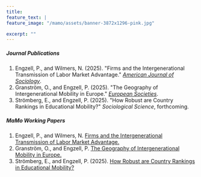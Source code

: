 ```yaml
---
title: 
feature_text: | 
feature_image: "/mamo/assets/banner-3872x1296-pink.jpg"

excerpt: ""
---
```


##### Journal Publications
1. Engzell, P., and Wilmers, N. (2025). "Firms and the Intergenerational Transmission of Labor Market Advantage." [*American Journal of Sociology*](https://doi.org/10.1086/736993).
1. Granström, O., and Engzell, P. (2025). "The Geography of Intergenerational Mobility in Europe." [*European Societies*](https://doi.org/10.1162/euso.a.39).
1. Strömberg, E., and Engzell, P. (2025). "How Robust are Country Rankings in Educational Mobility?" *Sociological Science*, forthcoming.

##### MaMo Working Papers
1. Engzell, P., and Wilmers, N. [Firms and the Intergenerational Transmission of Labor Market Advantage.](https://doi.org/10.5281/zenodo.17313474)
1. Granström, O., and Engzell, P. [The Geography of Intergenerational Mobility in Europe.](https://doi.org/10.5281/zenodo.17313645)
1. Strömberg, E., and Engzell, P. (2025). [How Robust are Country Rankings in Educational Mobility?](https://zenodo.org/records/17369692)
